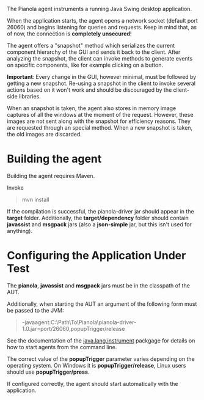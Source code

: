 The Pianola agent instruments a running Java Swing desktop application.

When the application starts, the agent opens a network socket (default port 26060) and begins listening for queries and requests. Keep in mind that, as of now, the connection is **completely unsecured**!

The agent offers a "snapshot" method which serializes the current component hierarchy of the GUI and sends it back to the client. After analyzing the snapshot, the client can invoke methods to generate events on specific components, like for example clicking on a button. 

**Important**: Every change in the GUI, however minimal, must be followed by getting a new snapshot. Re-using a snapshot in the client to invoke several actions based on it won't work and should be discouraged by the client-side libraries.

When an snapshot is taken, the agent also stores in memory image captures of all the windows at the moment of the request. However, these images are not sent along with the snapshot for efficiency reasons. They are requested through an special method. When a new snapshot is taken, the old images are discarded.

Building the agent 
==================

Building the agent requires Maven. 

Invoke

> mvn install 

If the compilation is successful, the pianola-driver jar should appear in the **target** folder. Additionally, the **target/dependency** folder should contain **javassist** and **msgpack** jars (also a **json-simple** jar, but this isn't used for anything). 

Configuring the Application Under Test
======================================

The **pianola**, **javassist** and **msgpack** jars must be in the classpath of the AUT.

Additionally, when starting the AUT an argument of the following form must be passed to the JVM:

> -javaagent:C:\Path\To\Pianola\pianola-driver-1.0.jar=port/26060,popupTrigger/release

See the documentation of the [java.lang.instrument](http://docs.oracle.com/javase/6/docs/api/java/lang/instrument/package-summary.html) packgage for details on how to start agents from the command line.

The correct value of the **popupTrigger** parameter varies depending on the operating system. On Windows it is **popupTrigger/release**, Linux users should use **popupTrigger/press**. 
 
If configured correctly, the agent should start automatically with the application.



